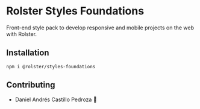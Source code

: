# Rolster Styles Foundations

Front-end style pack to develop responsive and mobile projects on the web with Rolster.

## Installation

```
npm i @rolster/styles-foundations
```

## Contributing

- Daniel Andrés Castillo Pedroza :rocket:
